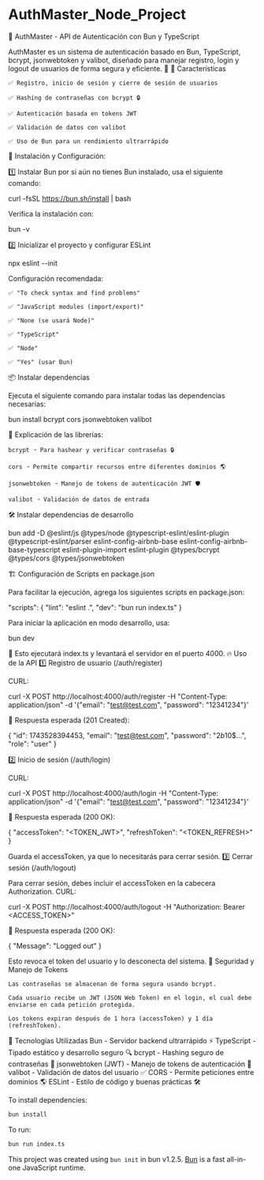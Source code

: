 # AuthMaster_Node_Project

🔐 AuthMaster - API de Autenticación con Bun y TypeScript

AuthMaster es un sistema de autenticación basado en Bun, TypeScript, bcrypt, jsonwebtoken y valibot, diseñado para manejar registro, login y logout de usuarios de forma segura y eficiente. 🚀
📌 Características

    ✅ Registro, inicio de sesión y cierre de sesión de usuarios

    ✅ Hashing de contraseñas con bcrypt 🔒

    ✅ Autenticación basada en tokens JWT

    ✅ Validación de datos con valibot

    ✅ Uso de Bun para un rendimiento ultrarrápido

🚀 Instalación y Configuración:

1️⃣ Instalar Bun por si aún no tienes Bun instalado, usa el siguiente comando:

curl -fsSL https://bun.sh/install | bash

Verifica la instalación con:

bun -v

2️⃣ Inicializar el proyecto y configurar ESLint

npx eslint --init

Configuración recomendada:

    ✅ "To check syntax and find problems"

    ✅ "JavaScript modules (import/export)"

    ✅ "None (se usará Node)"

    ✅ "TypeScript"

    ✅ "Node"

    ✅ "Yes" (usar Bun)

📦 Instalar dependencias

Ejecuta el siguiente comando para instalar todas las dependencias necesarias:

bun install bcrypt cors jsonwebtoken valibot

📌 Explicación de las librerías:

    bcrypt ➝ Para hashear y verificar contraseñas 🔒

    cors ➝ Permite compartir recursos entre diferentes dominios 🌎

    jsonwebtoken ➝ Manejo de tokens de autenticación JWT 🛡

    valibot ➝ Validación de datos de entrada

🛠 Instalar dependencias de desarrollo

bun add -D @eslint/js @types/node @typescript-eslint/eslint-plugin @typescript-eslint/parser eslint-config-airbnb-base eslint-config-airbnb-base-typescript eslint-plugin-import eslint-plugin @types/bcrypt @types/cors @types/jsonwebtoken


🏗 Configuración de Scripts en package.json

Para facilitar la ejecución, agrega los siguientes scripts en package.json:

"scripts": {
  "lint": "eslint .",
  "dev": "bun run index.ts"
}

Para iniciar la aplicación en modo desarrollo, usa:

bun dev

📌 Esto ejecutará index.ts y levantará el servidor en el puerto 4000.
🔥 Uso de la API
1️⃣ Registro de usuario (/auth/register)

CURL:

curl -X POST http://localhost:4000/auth/register -H "Content-Type: application/json" -d '{"email": "test@test.com", "password": "12341234"}'

📌 Respuesta esperada (201 Created):

{
  "id": 1743528394453,
  "email": "test@test.com",
  "password": "$2b$10$...",
  "role": "user"
}

2️⃣ Inicio de sesión (/auth/login)

CURL:

curl -X POST http://localhost:4000/auth/login -H "Content-Type: application/json" -d '{"email": "test@test.com", "password": "12341234"}'

📌 Respuesta esperada (200 OK):

{
  "accessToken": "<TOKEN_JWT>",
  "refreshToken": "<TOKEN_REFRESH>"
}

Guarda el accessToken, ya que lo necesitarás para cerrar sesión.
3️⃣ Cerrar sesión (/auth/logout)

Para cerrar sesión, debes incluir el accessToken en la cabecera Authorization.
CURL:

curl -X POST http://localhost:4000/auth/logout -H "Authorization: Bearer <ACCESS_TOKEN>"

📌 Respuesta esperada (200 OK):

{
  "Message": "Logged out"
}

Esto revoca el token del usuario y lo desconecta del sistema.
🔑 Seguridad y Manejo de Tokens

    Las contraseñas se almacenan de forma segura usando bcrypt.

    Cada usuario recibe un JWT (JSON Web Token) en el login, el cual debe enviarse en cada petición protegida.

    Los tokens expiran después de 1 hora (accessToken) y 1 día (refreshToken).

🚀 Tecnologías Utilizadas
Bun - Servidor backend ultrarrápido ⚡
TypeScript - Tipado estático y desarrollo seguro 🔍
bcrypt - Hashing seguro de contraseñas 🔐
jsonwebtoken (JWT) - Manejo de tokens de autenticación 🔑
valibot - Validación de datos del usuario ✅
CORS - Permite peticiones entre dominios 🌎
ESLint - Estilo de código y buenas prácticas 🛠


To install dependencies:

```bash
bun install
```

To run:

```bash
bun run index.ts
```

This project was created using `bun init` in bun v1.2.5. [Bun](https://bun.sh) is a fast all-in-one JavaScript runtime.
